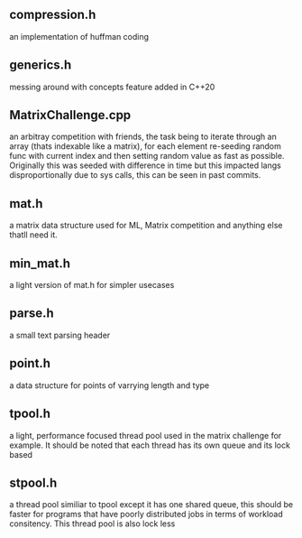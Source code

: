 compression.h
------------------------------------------
an implementation of huffman coding

generics.h
------------------------------------------
messing around with concepts feature added in C++20

MatrixChallenge.cpp
------------------------------------------
an arbitray competition with friends,
the task being to iterate through an array
(thats indexable like a matrix), for each 
element re-seeding random func with current 
index and then setting random value as fast 
as possible. Originally this was seeded with
difference in time but this impacted langs
disproportionally due to sys calls, this
can be seen in past commits.

mat.h
------------------------------------------
a matrix data structure used for ML, Matrix 
competition and anything else thatll need it.

min_mat.h
------------------------------------------
a light version of mat.h for simpler usecases

parse.h
------------------------------------------
a small text parsing header

point.h
------------------------------------------
a data structure for points of varrying length
and type

tpool.h
------------------------------------------
a light, performance focused thread pool used
in the matrix challenge for example. It
should be noted that each thread has its own queue 
and its lock based

stpool.h
------------------------------------------
a thread pool similiar to tpool except it has
one shared queue, this should be faster for 
programs that have poorly distributed jobs in
terms of workload consitency. This thread pool 
is also lock less
